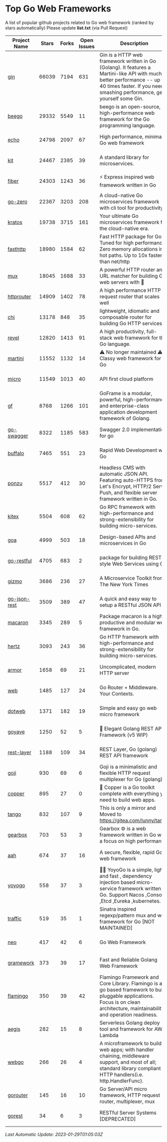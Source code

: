 # Top Go Web Frameworks
A list of popular github projects related to Go web framework (ranked by stars automatically)
Please update **list.txt** (via Pull Request)

| Project Name | Stars | Forks | Open Issues | Description | Last Commit |
| ------------ | ----- | ----- | ----------- | ----------- | ----------- |
| [gin](https://github.com/gin-gonic/gin) | 66039 | 7194 | 631 | Gin is a HTTP web framework written in Go (Golang). It features a Martini-like API with much better performance -- up to 40 times faster. If you need smashing performance, get yourself some Gin. | 2023-01-20 01:51:42 |
| [beego](https://github.com/beego/beego) | 29332 | 5549 | 11 | beego is an open-source, high-performance web framework for the Go programming language. | 2023-01-20 05:49:03 |
| [echo](https://github.com/labstack/echo) | 24798 | 2097 | 67 | High performance, minimalist Go web framework | 2023-01-28 16:15:49 |
| [kit](https://github.com/go-kit/kit) | 24467 | 2385 | 39 | A standard library for microservices. | 2023-01-02 06:10:18 |
| [fiber](https://github.com/gofiber/fiber) | 24303 | 1243 | 36 | ⚡️ Express inspired web framework written in Go | 2023-01-28 07:48:43 |
| [go-zero](https://github.com/zeromicro/go-zero) | 22367 | 3203 | 208 | A cloud-native Go microservices framework with cli tool for productivity. | 2023-01-28 14:45:36 |
| [kratos](https://github.com/go-kratos/kratos) | 19738 | 3715 | 161 | Your ultimate Go microservices framework for the cloud-native era. | 2023-01-18 03:47:35 |
| [fasthttp](https://github.com/valyala/fasthttp) | 18980 | 1584 | 62 | Fast HTTP package for Go. Tuned for high performance. Zero memory allocations in hot paths. Up to 10x faster than net/http | 2023-01-23 04:07:21 |
| [mux](https://github.com/gorilla/mux) | 18045 | 1688 | 33 | A powerful HTTP router and URL matcher for building Go web servers with 🦍 | 2022-12-09 15:56:57 |
| [httprouter](https://github.com/julienschmidt/httprouter) | 14909 | 1402 | 78 | A high performance HTTP request router that scales well | 2022-06-03 15:51:59 |
| [chi](https://github.com/go-chi/chi) | 13178 | 848 | 35 | lightweight, idiomatic and composable router for building Go HTTP services | 2023-01-11 17:52:50 |
| [revel](https://github.com/revel/revel) | 12820 | 1413 | 91 | A high productivity, full-stack web framework for the Go language. | 2022-04-12 20:53:30 |
| [martini](https://github.com/go-martini/martini) | 11552 | 1132 | 14 | ⚠️ No longer maintained ⚠️  Classy web framework for Go | 2017-01-21 21:58:54 |
| [micro](https://github.com/micro/micro) | 11549 | 1013 | 40 | API first cloud platform | 2023-01-22 13:00:39 |
| [gf](https://github.com/gogf/gf) | 8768 | 1266 | 101 | GoFrame is a modular, powerful, high-performance and enterprise-class application development framework of Golang.  | 2023-01-18 09:04:26 |
| [go-swagger](https://github.com/go-swagger/go-swagger) | 8322 | 1185 | 583 | Swagger 2.0 implementation for go | 2023-01-16 18:25:58 |
| [buffalo](https://github.com/gobuffalo/buffalo) | 7465 | 551 | 23 | Rapid Web Development w/ Go | 2023-01-26 15:34:17 |
| [ponzu](https://github.com/ponzu-cms/ponzu) | 5517 | 412 | 30 | Headless CMS with automatic JSON API. Featuring auto-HTTPS from Let's Encrypt, HTTP/2 Server Push, and flexible server framework written in Go. | 2020-01-02 00:14:32 |
| [kitex](https://github.com/cloudwego/kitex) | 5504 | 608 | 62 | Go RPC framework with high-performance and strong-extensibility for building micro-services. | 2023-01-16 11:46:02 |
| [goa](https://github.com/goadesign/goa) | 4999 | 503 | 18 | Design-based APIs and microservices in Go | 2023-01-28 20:18:11 |
| [go-restful](https://github.com/emicklei/go-restful) | 4705 | 683 | 2 | package for building REST-style Web Services using Go | 2022-11-19 15:19:18 |
| [gizmo](https://github.com/nytimes/gizmo) | 3686 | 236 | 27 | A Microservice Toolkit from The New York Times | 2021-04-30 15:27:05 |
| [go-json-rest](https://github.com/ant0ine/go-json-rest) | 3509 | 389 | 47 | A quick and easy way to setup a RESTful JSON API | 2017-09-13 04:12:08 |
| [macaron](https://github.com/go-macaron/macaron) | 3345 | 289 | 5 | Package macaron is a high productive and modular web framework in Go. | 2022-06-06 01:40:09 |
| [hertz](https://github.com/cloudwego/hertz) | 3093 | 243 | 36 | Go HTTP framework with high-performance and strong-extensibility for building micro-services. | 2023-01-18 08:53:07 |
| [armor](https://github.com/labstack/armor) | 1658 | 69 | 21 | Uncomplicated, modern HTTP server | 2019-08-03 18:10:09 |
| [web](https://github.com/gocraft/web) | 1485 | 127 | 24 | Go Router + Middleware. Your Contexts. | 2019-02-07 15:06:52 |
| [dotweb](https://github.com/devfeel/dotweb) | 1371 | 182 | 19 | Simple and easy go web micro framework | 2022-08-11 09:03:59 |
| [goyave](https://github.com/go-goyave/goyave) | 1250 | 52 | 5 | 🍐 Elegant Golang REST API Framework (v5 WIP) | 2023-01-05 10:15:58 |
| [rest-layer](https://github.com/rs/rest-layer) | 1188 | 109 | 34 | REST Layer, Go (golang) REST API framework | 2021-09-30 23:58:01 |
| [goji](https://github.com/goji/goji) | 930 | 69 | 6 | Goji is a minimalistic and flexible HTTP request multiplexer for Go (golang) | 2019-01-26 23:58:29 |
| [copper](https://github.com/gocopper/copper) | 895 | 27 | 0 | 🚀‏‏‎    ‎‏‏‎‏‏‎‎‎‎‎‎Copper is a Go toolkit complete with everything you need to build web apps. | 2022-07-28 13:15:08 |
| [tango](https://github.com/lunny/tango) | 832 | 107 | 9 | This is only a mirror and Moved to https://gitea.com/lunny/tango | 2019-05-17 03:31:10 |
| [gearbox](https://github.com/gogearbox/gearbox) | 703 | 53 | 3 | Gearbox :gear: is a web framework written in Go with a focus on high performance | 2022-09-21 00:20:37 |
| [aah](https://github.com/go-aah/aah) | 674 | 37 | 16 | A secure, flexible, rapid Go web framework | 2020-09-02 02:31:20 |
| [yoyogo](https://github.com/yoyofx/yoyogo) | 558 | 37 | 3 | 🦄🌈 YoyoGo is a simple, light and fast , dependency injection based micro-service framework written in Go. Support Nacos ,Consoul ,Etcd ,Eureka ,kubernetes. | 2022-09-23 09:31:30 |
| [traffic](https://github.com/gravityblast/traffic) | 519 | 35 | 1 | Sinatra inspired regexp/pattern mux and web framework for Go [NOT MAINTAINED] | 2015-11-26 21:31:07 |
| [neo](https://github.com/ivpusic/neo) | 417 | 42 | 6 | Go Web Framework | 2017-08-14 23:54:31 |
| [gramework](https://github.com/gramework/gramework) | 373 | 39 | 17 | Fast and Reliable Golang Web Framework | 2023-01-24 23:49:42 |
| [flamingo](https://github.com/i-love-flamingo/flamingo) | 350 | 39 | 42 | Flamingo Framework and Core Library. Flamingo is a go based framework to build pluggable applications. Focus is on clean architecture, maintainability and operation readiness. | 2023-01-26 14:07:54 |
| [aegis](https://github.com/tmaiaroto/aegis) | 282 | 15 | 8 | Serverless Golang deploy tool and framework for AWS Lambda | 2019-07-28 17:59:41 |
| [webgo](https://github.com/bnkamalesh/webgo) | 266 | 26 | 4 | A microframework to build web apps; with handler chaining, middleware support, and most of all; standard library compliant HTTP handlers(i.e. http.HandlerFunc). | 2022-06-19 08:53:25 |
| [gorouter](https://github.com/vardius/gorouter) | 145 | 16 | 10 | Go Server/API micro framework, HTTP request router, multiplexer, mux | 2022-10-28 23:16:55 |
| [gorest](https://github.com/tideland/gorest) | 34 | 6 | 3 | RESTful Server Systems [DEPRECATED] | 2017-11-10 13:00:37 |

*Last Automatic Update: 2023-01-29T01:05:03Z*